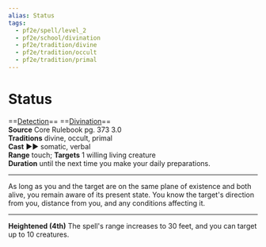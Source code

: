 ```yaml
---
alias: Status
tags:
  - pf2e/spell/level_2
  - pf2e/school/divination
  - pf2e/tradition/divine
  - pf2e/tradition/occult
  - pf2e/tradition/primal
---
```


# Status

==[Detection](../../../Traits/Detection.md)== ==[Divination](../../../Traits/Divination.md)==  
__Source__ Core Rulebook pg. 373 3.0  
**Traditions** divine, occult, primal  
**Cast** ►► somatic, verbal  
**Range** touch; **Targets** 1 willing living creature  
**Duration** until the next time you make your daily preparations.

---

As long as you and the target are on the same plane of existence and both alive, you remain aware of its present state. You know the target's direction from you, distance from you, and any conditions affecting it.

<hr>

**Heightened (4th)** The spell's range increases to 30 feet, and you can target up to 10 creatures.
